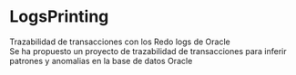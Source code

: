 # LogsPrinting
Trazabilidad de transacciones con los Redo logs de Oracle
<br>
Se ha propuesto un proyecto de trazabilidad de transacciones para inferir patrones y anomalias en la base de datos Oracle
